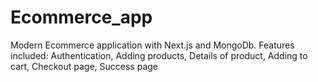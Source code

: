 # Ecommerce_app
Modern Ecommerce application with Next.js and MongoDb. Features included: Authentication, Adding products, Details of product, Adding to cart, Checkout page, Success page
